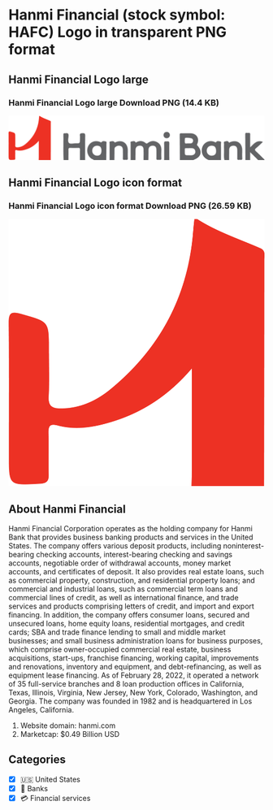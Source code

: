 # Hanmi Financial (stock symbol: HAFC) Logo in transparent PNG format

## Hanmi Financial Logo large

### Hanmi Financial Logo large Download PNG (14.4 KB)

![Hanmi Financial Logo large Download PNG (14.4 KB)](/img/orig/HAFC_BIG-8032cf26.png)

## Hanmi Financial Logo icon format

### Hanmi Financial Logo icon format Download PNG (26.59 KB)

![Hanmi Financial Logo icon format Download PNG (26.59 KB)](/img/orig/HAFC-1ecbfc49.png)

## About Hanmi Financial

Hanmi Financial Corporation operates as the holding company for Hanmi Bank that provides business banking products and services in the United States. The company offers various deposit products, including noninterest-bearing checking accounts, interest-bearing checking and savings accounts, negotiable order of withdrawal accounts, money market accounts, and certificates of deposit. It also provides real estate loans, such as commercial property, construction, and residential property loans; and commercial and industrial loans, such as commercial term loans and commercial lines of credit, as well as international finance, and trade services and products comprising letters of credit, and import and export financing. In addition, the company offers consumer loans, secured and unsecured loans, home equity loans, residential mortgages, and credit cards; SBA and trade finance lending to small and middle market businesses; and small business administration loans for business purposes, which comprise owner-occupied commercial real estate, business acquisitions, start-ups, franchise financing, working capital, improvements and renovations, inventory and equipment, and debt-refinancing, as well as equipment lease financing. As of February 28, 2022, it operated a network of 35 full-service branches and 8 loan production offices in California, Texas, Illinois, Virginia, New Jersey, New York, Colorado, Washington, and Georgia. The company was founded in 1982 and is headquartered in Los Angeles, California.

1. Website domain: hanmi.com
2. Marketcap: $0.49 Billion USD


## Categories
- [x] 🇺🇸 United States
- [x] 🏦 Banks
- [x] 💳 Financial services
